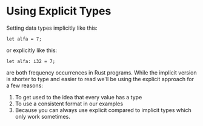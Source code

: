 # Using Explicit Types

Setting data types implicitly like this:

```rust,noplayground
let alfa = 7;
```

or explicitly like this:

```rust,noplayground
let alfa: i32 = 7;
```

are both frequency occurrences in Rust
programs. While the implicit version is
shorter to type and easier to read we'll
be using the explicit approach for a
few reasons:

1. To get used to the idea that every
   value has a type
2. To use a consistent format in our
   examples
3. Because you can always use explicit
   compared to implicit types which only
   work sometimes.
